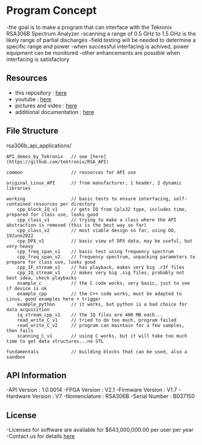 # Program Concept
-the goal is to make a program that can interface with the Tekronix RSA306B Spectrum Analyzer
-scanning a range of 0.5 GHz to 1.5 GHz is the likely range of partial discharges
-field testing will be needed to determine a specific range and power
-when successful interfacing is achived, power equipment can be monitored
-other enhancements are possible when interfacing is satisfactory

## Resources
- this repository          : [here](https://github.com/davenakasone/rsa306b_api_applications)
- youtube                  : [here](https://www.youtube.com/playlist?list=PLFYKagNjVg0VuUz5Fuu-ekX6TbwMRO9uI)
- pictures and video       : [here](https://photos.app.goo.gl/BEBcb8ixF9oWZtsN8)
- additional documentation : [here](https://drive.google.com/drive/folders/1-Yi1jUahgB7YDmauL3ozKffGKSb-tnm9?usp=sharing)

## File Structure
rsa306b_api_applications/

    API_demos_by_Tekronix   // see [here](https://github.com/tektronix/RSA_API)

    common                  // resources for API use
    
    original_Linux_API      // from manufacturer, 1 header, 2 dynamic libraries

    working                 // basic tests to ensure interfacing, self-contained resources per directory
        cpp_block_IQ_v1     // gets IQ from Cplx32 type, includes time, prepared for class use, looks good
        cpp_class_v1        // trying to make a class where the API abstraction is removed (this is the best way so far)
        cpp_class_v2        // most viable design so far, using OO, 19June2022
        cpp_DPX_v1          // basic view of DPX data, may be useful, but very heavy
        cpp_freq_span_v1    // basic test using frequency spectrum
        cpp_freq_span_v2    // frequency spectrum, unpacking parameters to prepare for class use, looks good
        cpp_IF_stream_v1    // has playback, makes very big .r3f files
        cpp_IQ_stream_v1    // makes very big .sig files, probably not best idea, check playbacks
        example_c           // the C code works, very basic, just to see if device is ok
        example_cpp         // the C++ code works, must be adapted to Linux, good examples here + trigger
        example_python      // it works, but python is a bad choice for data acquisition
        iq_stream_cpp_v1    // the IQ files are 400 MB each...
        read_write_C_v1     // tried to do too much, program failed
        read_write_C_v2     // program can maintain for a few samples, then fails
        scanning_C_v1       // using C works, but it will take too much time to get data structures...no STL

    fundamentals            // building blocks that can be used, also a sandbox

## API Information
-API Version          :  1.0.0014
-FPGA Version         :  V2.1
-Firmware Version     :  V1.7
-Hardware Version     :  V7
-Nomenclature         :  RSA306B
-Serial Number        :  B037150

## License
-Licenses for software are available for $643,000,000.00 per user per year
-Contact us for details [here](mailto:nakasd3@unlv.nevada.edu)